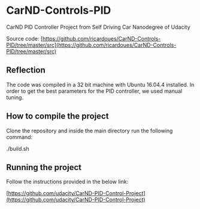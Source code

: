 # CarND-Controls-PID
CarND PID Controller Project from Self Driving Car Nanodegree of Udacity 

Source code: [https://github.com/ricardoues/CarND-Controls-PID/tree/master/src](https://github.com/ricardoues/CarND-Controls-PID/tree/master/src)

## Reflection 
The code was compiled in a 32 bit machine with Ubuntu 16.04.4 installed. In order to get the best parameters for the PID controller, we used manual tuning. 



## How to compile the project
Clone the repository and inside the main directory run the following command:

./build.sh 

## Running the project 
Follow the instructions provided in the below link: 

[https://github.com/udacity/CarND-PID-Control-Project](https://github.com/udacity/CarND-PID-Control-Project)



